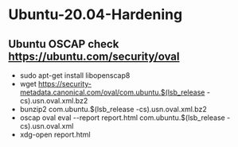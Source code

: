 # Ubuntu-20.04-Hardening
## Ubuntu OSCAP check https://ubuntu.com/security/oval  
* sudo apt-get install libopenscap8  
* wget https://security-metadata.canonical.com/oval/com.ubuntu.$(lsb_release -cs).usn.oval.xml.bz2  
* bunzip2 com.ubuntu.$(lsb_release -cs).usn.oval.xml.bz2  
* oscap oval eval --report report.html com.ubuntu.$(lsb_release -cs).usn.oval.xml  
* xdg-open report.html  





